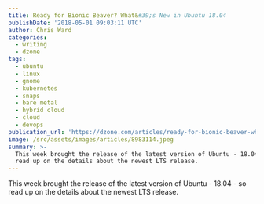```yaml
---
title: Ready for Bionic Beaver? What&#39;s New in Ubuntu 18.04
publishDate: '2018-05-01 09:03:11 UTC'
author: Chris Ward
categories:
  - writing
  - dzone
tags:
  - ubuntu
  - linux
  - gnome
  - kubernetes
  - snaps
  - bare metal
  - hybrid cloud
  - cloud
  - devops
publication_url: 'https://dzone.com/articles/ready-for-bionic-beaver-whats-new-in-ubuntu-1804'
image: /src/assets/images/articles/8983114.jpeg
summary: >-
  This week brought the release of the latest version of Ubuntu - 18.04 - so
  read up on the details about the newest LTS release.
---
```

This week brought the release of the latest version of Ubuntu - 18.04 - so read up on the details about the newest LTS release.

